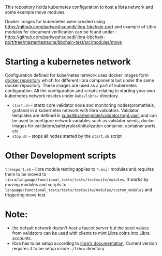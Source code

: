 
This repository holds kubernetes configuration to host a libra network and some example move modules. 

Docker images for kubernetes were created using https://github.com/pariweshsubedi/libra-bbchain-port and example of Libra modules for document verification can be found under : https://github.com/pariweshsubedi/libra-bbchain-port/tree/master/testsuite/bbchain-test/src/modules/move

# Starting a kubernetes network

Configuration defined for kubernetes network uses docker images form [docker repository](https://hub.docker.com/r/pariwesh/thesis/tags) which for different libra components but under the same docker repository. These images are used as a part of kubernetes configuration. All the configuration and scripts relating to starting your own kubernetes network resides under `kube/libra/` directory.

- `start.sh` - starts core validator node and monitoring nodes(prometheis, grafana) in a kubernetes network with libra validators. Validator templates are defined in [kube/libra/template/validator.tmpl.yaml](https://github.com/pariweshsubedi/libra-kubernetes-document-verification/blob/master/kube/libra/template/validator.tmpl.yaml) and can be used to configure network variables such as validator seeds, docker images for validators/safetyrules/initialization container, container ports, etc.
- `stop.sh` - stops all nodes started by the `start.sh` script


# Other Development scripts
`transport.sh` - libra module testing applies to `*.mvir` modules and requires them to be moved to `libra/language/functional_tests/tests/testsuite/modules`. It works by moving modules and scripts to `language/functional_tests/tests/testsuite/modules/custom_modules` and triggering move test.

# Note:
- the default network doesn't host a faucet server but the seed values from validators can be used with clients to mint Libra coins into Libra accounts.
- libra has to be setup according to [libra's documentation](https://github.com/pariweshsubedi/libra-bbchain-port). Current version requires it to be setup inside `~/libra` directory
